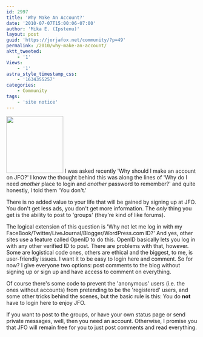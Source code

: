 ```yaml
---
id: 2997
title: 'Why Make An Account?'
date: '2010-07-07T15:00:06-07:00'
author: 'Mika E. (Ipstenu)'
layout: post
guid: 'https://jorjafox.net/community/?p=49'
permalink: /2010/why-make-an-account/
aktt_tweeted:
    - '1'
Views:
    - '1'
astra_style_timestamp_css:
    - '1634355257'
categories:
    - Community
tags:
    - 'site notice'
---
```


<a href="https://jorjafox.net/2010/why-make-an-account/news-article-7/" rel="attachment wp-att-50"><img src="//static.jorjafox.net/wordpress/2010/07/openid-100x100.png" alt="" width="150" height="150" class="alignleft size-thumbnail wp-image-50" /></a> I was asked recently 'Why should I make an account on JFO?'  I know the thought behind this was along the lines of 'Why do I need <em>another</em> place to login and <em>another</em> password to remember?' and quite honestly, I told them 'You don't.'

There is no added value to your life that will be gained by signing up at JFO.  You don't get less ads, you don't get more information.  The <em>only</em> thing you get is the ability to post to 'groups' (they're kind of like forums).

The logical extension of this question is 'Why not let me log in with my FaceBook/Twitter/LiveJournal/Blogger/WordPress.com ID?'  And yes, other sites use a feature called OpenID to do this.  OpenID basically lets you log in with any other verified ID to post.  There are problems with that, however. Some are logistical code ones, others are ethical and the biggest, to me, is user-friendly issues.  I want it to be easy to login here and comment.  So for now? I give everyone two options: post comments to the blog without signing up or sign up and have access to comment on everything.

Of course there's some code to prevent the 'anonymous' users (i.e. the ones without accounts) from pretending to be the 'registered' users, and some other tricks behind the scenes, but the basic rule is this: You do <strong>not</strong> have to login here to enjoy JFO.

If you want to post to the groups, or have your own status page or send private messages, well, then you need an account. Otherwise, I promise you that JFO will remain free for you to just post comments and read everything.